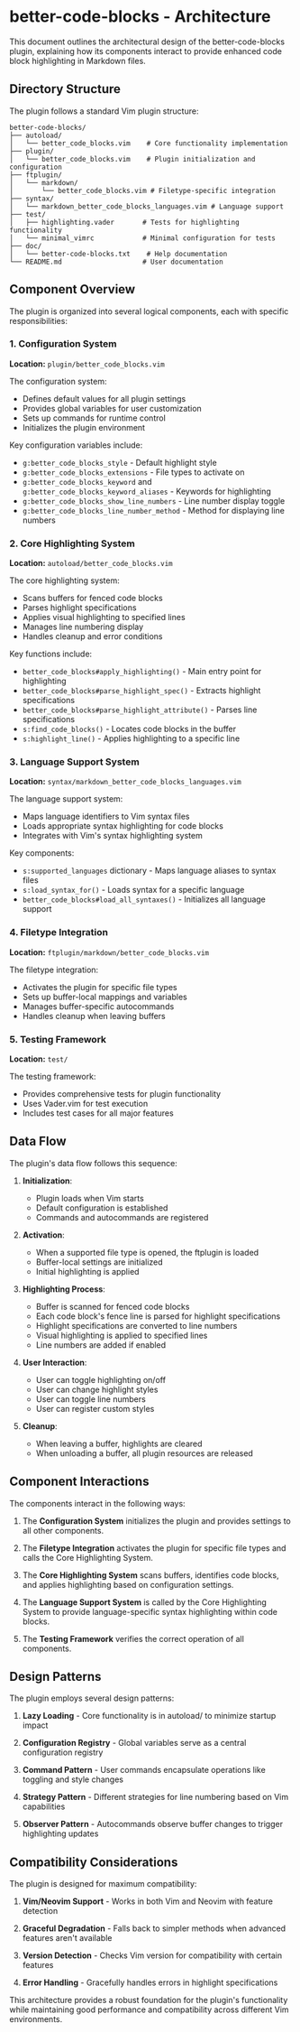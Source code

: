 # better-code-blocks - Architecture

This document outlines the architectural design of the better-code-blocks plugin, explaining how its components interact to provide enhanced code block highlighting in Markdown files.

## Directory Structure

The plugin follows a standard Vim plugin structure:

```
better-code-blocks/
├── autoload/
│   └── better_code_blocks.vim    # Core functionality implementation
├── plugin/
│   └── better_code_blocks.vim    # Plugin initialization and configuration
├── ftplugin/
│   └── markdown/
│       └── better_code_blocks.vim # Filetype-specific integration
├── syntax/
│   └── markdown_better_code_blocks_languages.vim # Language support
├── test/
│   ├── highlighting.vader       # Tests for highlighting functionality
│   └── minimal_vimrc            # Minimal configuration for tests
├── doc/
│   └── better-code-blocks.txt    # Help documentation
└── README.md                    # User documentation
```

## Component Overview

The plugin is organized into several logical components, each with specific responsibilities:

### 1. Configuration System

**Location:** `plugin/better_code_blocks.vim`

The configuration system:

- Defines default values for all plugin settings
- Provides global variables for user customization
- Sets up commands for runtime control
- Initializes the plugin environment

Key configuration variables include:

- `g:better_code_blocks_style` - Default highlight style
- `g:better_code_blocks_extensions` - File types to activate on
- `g:better_code_blocks_keyword` and `g:better_code_blocks_keyword_aliases` - Keywords for highlighting
- `g:better_code_blocks_show_line_numbers` - Line number display toggle
- `g:better_code_blocks_line_number_method` - Method for displaying line numbers

### 2. Core Highlighting System

**Location:** `autoload/better_code_blocks.vim`

The core highlighting system:

- Scans buffers for fenced code blocks
- Parses highlight specifications
- Applies visual highlighting to specified lines
- Manages line numbering display
- Handles cleanup and error conditions

Key functions include:

- `better_code_blocks#apply_highlighting()` - Main entry point for highlighting
- `better_code_blocks#parse_highlight_spec()` - Extracts highlight specifications
- `better_code_blocks#parse_highlight_attribute()` - Parses line specifications
- `s:find_code_blocks()` - Locates code blocks in the buffer
- `s:highlight_line()` - Applies highlighting to a specific line

### 3. Language Support System

**Location:** `syntax/markdown_better_code_blocks_languages.vim`

The language support system:

- Maps language identifiers to Vim syntax files
- Loads appropriate syntax highlighting for code blocks
- Integrates with Vim's syntax highlighting system

Key components:

- `s:supported_languages` dictionary - Maps language aliases to syntax files
- `s:load_syntax_for()` - Loads syntax for a specific language
- `better_code_blocks#load_all_syntaxes()` - Initializes all language support

### 4. Filetype Integration

**Location:** `ftplugin/markdown/better_code_blocks.vim`

The filetype integration:

- Activates the plugin for specific file types
- Sets up buffer-local mappings and variables
- Manages buffer-specific autocommands
- Handles cleanup when leaving buffers

### 5. Testing Framework

**Location:** `test/`

The testing framework:

- Provides comprehensive tests for plugin functionality
- Uses Vader.vim for test execution
- Includes test cases for all major features

## Data Flow

The plugin's data flow follows this sequence:

1. **Initialization**:

   - Plugin loads when Vim starts
   - Default configuration is established
   - Commands and autocommands are registered

2. **Activation**:

   - When a supported file type is opened, the ftplugin is loaded
   - Buffer-local settings are initialized
   - Initial highlighting is applied

3. **Highlighting Process**:

   - Buffer is scanned for fenced code blocks
   - Each code block's fence line is parsed for highlight specifications
   - Highlight specifications are converted to line numbers
   - Visual highlighting is applied to specified lines
   - Line numbers are added if enabled

4. **User Interaction**:

   - User can toggle highlighting on/off
   - User can change highlight styles
   - User can toggle line numbers
   - User can register custom styles

5. **Cleanup**:
   - When leaving a buffer, highlights are cleared
   - When unloading a buffer, all plugin resources are released

## Component Interactions

The components interact in the following ways:

1. The **Configuration System** initializes the plugin and provides settings to all other components.

2. The **Filetype Integration** activates the plugin for specific file types and calls the Core Highlighting System.

3. The **Core Highlighting System** scans buffers, identifies code blocks, and applies highlighting based on configuration settings.

4. The **Language Support System** is called by the Core Highlighting System to provide language-specific syntax highlighting within code blocks.

5. The **Testing Framework** verifies the correct operation of all components.

## Design Patterns

The plugin employs several design patterns:

1. **Lazy Loading** - Core functionality is in autoload/ to minimize startup impact

2. **Configuration Registry** - Global variables serve as a central configuration registry

3. **Command Pattern** - User commands encapsulate operations like toggling and style changes

4. **Strategy Pattern** - Different strategies for line numbering based on Vim capabilities

5. **Observer Pattern** - Autocommands observe buffer changes to trigger highlighting updates

## Compatibility Considerations

The plugin is designed for maximum compatibility:

1. **Vim/Neovim Support** - Works in both Vim and Neovim with feature detection

2. **Graceful Degradation** - Falls back to simpler methods when advanced features aren't available

3. **Version Detection** - Checks Vim version for compatibility with certain features

4. **Error Handling** - Gracefully handles errors in highlight specifications

This architecture provides a robust foundation for the plugin's functionality while maintaining good performance and compatibility across different Vim environments.
